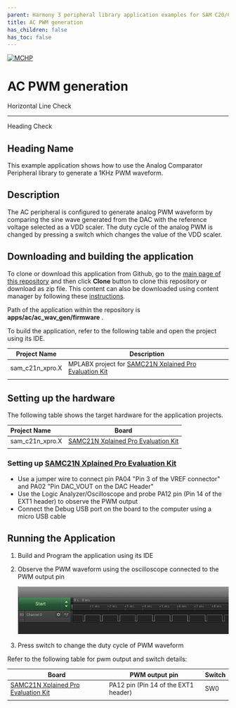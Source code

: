 ```yaml
---
parent: Harmony 3 peripheral library application examples for SAM C20/C21 family
title: AC PWM generation
has_children: false
has_toc: false
---
```

[![MCHP](https://www.microchip.com/ResourcePackages/Microchip/assets/dist/images/logo.png)](https://www.microchip.com)

# AC PWM generation

Horizontal Line Check

---

Heading Check

Heading Name
---

This example application shows how to use the Analog Comparator Peripheral library to generate a 1KHz PWM waveform.

## Description

The AC peripheral is configured to generate analog PWM waveform by comparing the sine wave generated from the DAC with the reference voltage selected as a VDD scaler. The duty cycle of the analog PWM is changed by pressing a switch which changes the value of the VDD scaler.

## Downloading and building the application

To clone or download this application from Github, go to the [main page of this repository](https://github.com/Microchip-MPLAB-Harmony/csp_apps_sam_c20_c21) and then click **Clone** button to clone this repository or download as zip file.
This content can also be downloaded using content manager by following these [instructions](https://github.com/Microchip-MPLAB-Harmony/contentmanager/wiki).

Path of the application within the repository is **apps/ac/ac_wav_gen/firmware** .

To build the application, refer to the following table and open the project using its IDE.

| Project Name    | Description                                                                                                                        |
| --------------- | ---------------------------------------------------------------------------------------------------------------------------------- |
| sam_c21n_xpro.X | MPLABX project for [SAMC21N Xplained Pro Evaluation Kit](https://www.microchip.com/developmenttools/ProductDetails/atsamc21n-xpro) |
|                 |                                                                                                                                    |

## Setting up the hardware

The following table shows the target hardware for the application projects.

| Project Name    |                                                      Board                                                      |
| :-------------- | :-------------------------------------------------------------------------------------------------------------: |
| sam_c21n_xpro.X | [SAMC21N Xplained Pro Evaluation Kit](https://www.microchip.com/developmenttools/ProductDetails/atsamc21n-xpro) |
|                 |                                                                                                                 |

### Setting up [SAMC21N Xplained Pro Evaluation Kit](https://www.microchip.com/developmenttools/ProductDetails/atsamc21n-xpro)

- Use a jumper wire to connect pin PA04 "Pin 3 of the VREF connector" and PA02 "Pin DAC_VOUT on the DAC Header"
- Use the Logic Analyzer/Oscilloscope and probe PA12 pin (Pin 14 of the EXT1 header) to observe the PWM output
- Connect the Debug USB port on the board to the computer using a micro USB cable

## Running the Application

1. Build and Program the application using its IDE

2. Observe the PWM waveform using the oscilloscope connected to the PWM output pin

   ![output_2](images/output_ac_wav_gen_2.png)

3. Press switch to change the duty cycle of PWM waveform

Refer to the following table for pwm output and switch details:

| Board                                                                                                           | PWM output pin                       | Switch |
| --------------------------------------------------------------------------------------------------------------- | ------------------------------------ | ------ |
| [SAMC21N Xplained Pro Evaluation Kit](https://www.microchip.com/developmenttools/ProductDetails/atsamc21n-xpro) | PA12 pin (Pin 14 of the EXT1 header) | SW0    |  |
|                                                                                                                 |                                      |
